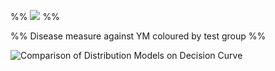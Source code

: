 

%% ![](Projects/Uni%20Projects/Individual%20project/Assesments/Dissertation/Sections/attachments/Group_PDFs.svg) %%

%% Disease measure against YM coloured by test group %%

![Comparison of Distribution Models on Decision Curve](Classification_Threashhold_by_Distribution_Model.svg)